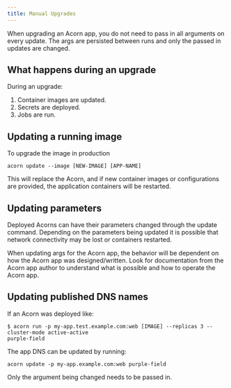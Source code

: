 ```yaml
---
title: Manual Upgrades
---
```


When upgrading an Acorn app, you do not need to pass in all arguments on every update. The args are persisted between runs and only the passed in updates are changed.

## What happens during an upgrade

During an upgrade:

1. Container images are updated.
1. Secrets are deployed.
1. Jobs are run.

## Updating a running image

To upgrade the image in production

```shell
acorn update --image [NEW-IMAGE] [APP-NAME]
```

This will replace the Acorn, and if new container images or configurations are provided, the application containers will be restarted.

## Updating parameters

Deployed Acorns can have their parameters changed through the update command. Depending on the parameters being updated it is possible that network connectivity may be lost or containers restarted.

When updating args for the Acorn app, the behavior will be dependent on how the Acorn app was designed/written. Look for documentation from the Acorn app author to understand what is possible and how to operate the Acorn app.

## Updating published DNS names

If an Acorn was deployed like:

```shell
$ acorn run -p my-app.test.example.com:web [IMAGE] --replicas 3 --cluster-mode active-active
purple-field
```

The app DNS can be updated by running:

```shell
acorn update -p my-app.example.com:web purple-field
```

Only the argument being changed needs to be passed in.
